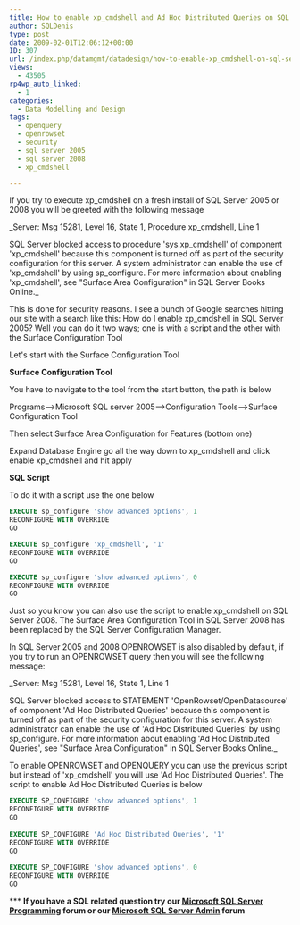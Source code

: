 ```yaml
---
title: How to enable xp_cmdshell and Ad Hoc Distributed Queries on SQL Server 2005
author: SQLDenis
type: post
date: 2009-02-01T12:06:12+00:00
ID: 307
url: /index.php/datamgmt/datadesign/how-to-enable-xp_cmdshell-on-sql-server-2005/
views:
  - 43505
rp4wp_auto_linked:
  - 1
categories:
  - Data Modelling and Design
tags:
  - openquery
  - openrowset
  - security
  - sql server 2005
  - sql server 2008
  - xp_cmdshell

---
```

If you try to execute xp_cmdshell on a fresh install of SQL Server 2005 or 2008 you will be greeted with the following message

_Server: Msg 15281, Level 16, State 1, Procedure xp_cmdshell, Line 1
  
SQL Server blocked access to procedure 'sys.xp\_cmdshell' of component 'xp\_cmdshell' because this component is turned off as part of the security configuration for this server. A system administrator can enable the use of 'xp\_cmdshell' by using sp\_configure. For more information about enabling 'xp_cmdshell', see "Surface Area Configuration" in SQL Server Books Online._

This is done for security reasons. I see a bunch of Google searches hitting our site with a search like this: How do I enable xp_cmdshell in SQL Server 2005? Well you can do it two ways; one is with a script and the other with the Surface Configuration Tool
  
Let's start with the Surface Configuration Tool

**Surface Configuration Tool**
  
You have to navigate to the tool from the start button, the path is below
  
Programs–>Microsoft SQL server 2005–>Configuration Tools–>Surface Configuration Tool

Then select Surface Area Configuration for Features (bottom one)
  
Expand Database Engine go all the way down to xp\_cmdshell and click enable xp\_cmdshell and hit apply

**SQL Script**
  
To do it with a script use the one below

```sql
EXECUTE sp_configure 'show advanced options', 1
RECONFIGURE WITH OVERRIDE
GO

EXECUTE sp_configure 'xp_cmdshell', '1'
RECONFIGURE WITH OVERRIDE
GO

EXECUTE sp_configure 'show advanced options', 0
RECONFIGURE WITH OVERRIDE
GO
```

Just so you know you can also use the script to enable xp_cmdshell on SQL Server 2008. The Surface Area Configuration Tool in SQL Server 2008 has been replaced by the SQL Server Configuration Manager.

In SQL Server 2005 and 2008 OPENROWSET is also disabled by default, if you try to run an OPENROWSET query then you will see the following message:

_Server: Msg 15281, Level 16, State 1, Line 1
  
SQL Server blocked access to STATEMENT 'OpenRowset/OpenDatasource' of component 'Ad Hoc Distributed Queries' because this component is turned off as part of the security configuration for this server. A system administrator can enable the use of 'Ad Hoc Distributed Queries' by using sp_configure. For more information about enabling 'Ad Hoc Distributed Queries', see "Surface Area Configuration" in SQL Server Books Online._

To enable OPENROWSET and OPENQUERY you can use the previous script but instead of 'xp_cmdshell' you will use 'Ad Hoc Distributed Queries'. The script to enable Ad Hoc Distributed Queries is below

```sql
EXECUTE SP_CONFIGURE 'show advanced options', 1
RECONFIGURE WITH OVERRIDE
GO
 
EXECUTE SP_CONFIGURE 'Ad Hoc Distributed Queries', '1'
RECONFIGURE WITH OVERRIDE
GO
 
EXECUTE SP_CONFIGURE 'show advanced options', 0
RECONFIGURE WITH OVERRIDE
GO
```



\*** **If you have a SQL related question try our [Microsoft SQL Server Programming][1] forum or our [Microsoft SQL Server Admin][2] forum**<ins></ins>

 [1]: http://forum.lessthandot.com/viewforum.php?f=17
 [2]: http://forum.lessthandot.com/viewforum.php?f=22